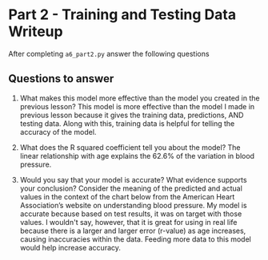 # Part 2 - Training and Testing Data Writeup

After completing `a6_part2.py` answer the following questions

## Questions to answer

1. What makes this model more effective than the model you created in the previous lesson?
This model is more effective than the model I made in previous lesson because it gives the training data, predictions, AND testing data. Along with this, training data is helpful for telling the accuracy of the model.

2. What does the R squared coefficient tell you about the model?
The linear relationship with age explains the 62.6% of the variation in blood pressure. 

3. Would you say that your model is accurate? What evidence supports your conclusion? Consider the meaning of the predicted and actual values in the context of the chart below from the American Heart Association’s website on understanding blood pressure.
My model is accurate because based on test results, it was on target with those values. I wouldn't say, however, that it is great for using in real life because there is a larger and larger error (r-value) as age increases, causing inaccuracies within the data. Feeding more data to this model would help increase accuracy.